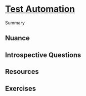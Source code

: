 # [Test Automation](https://dora.dev/devops-capabilities/technical/test-automation/)

Summary

## Nuance

## Introspective Questions

## Resources

## Exercises
